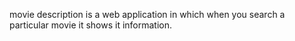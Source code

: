 movie description is a web application in which when you search a particular movie it shows it information.
